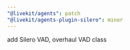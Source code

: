 ```yaml
---
"@livekit/agents": patch
"@livekit/agents-plugin-silero": minor
---
```


add Silero VAD, overhaul VAD class
